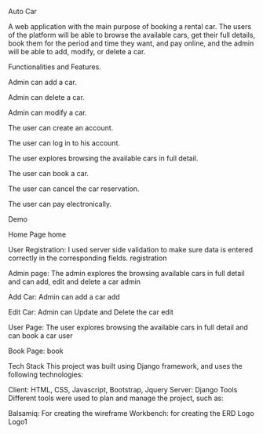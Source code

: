 Auto Car

A web application with the main purpose of booking a rental car. The users of the platform will be able to browse the available cars, get their full details, book them for the period and time they want, and pay online, and the admin will be able to add, modify, or delete a car.

Functionalities and Features.

Admin can add a car.

Admin can delete a car.

Admin can modify a car.

The user can create an account.

The user can log in to his account.

The user explores browsing the available cars in full detail.

The user can book a car.

The user can cancel the car reservation.

The user can pay electronically.

Demo

Home Page
home

User Registration:
I used server side validation to make sure data is entered correctly in the corresponding fields.
registration

Admin page:
The admin explores the browsing available cars in full detail and can add, edit and delete a car
admin

Add Car:
Admin can add a car
add

Edit Car:
Admin can Update and Delete the car
edit

User Page:
The user explores browsing the available cars in full detail and can book a car
user

Book Page:
book

Tech Stack
This project was built using Django framework, and uses the following technologies:

Client: HTML, CSS, Javascript, Bootstrap, Jquery
Server: Django
Tools
Different tools were used to plan and manage the project, such as:

Balsamiq: For creating the wireframe
Workbench: for creating the ERD
Logo
Logo1
